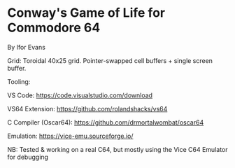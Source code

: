 # Conway's Game of Life for Commodore 64
By Ifor Evans

Grid:           Toroidal 40x25 grid. Pointer-swapped cell buffers + single screen buffer.

Tooling: 

VS Code:              https://code.visualstudio.com/download

VS64 Extension:       https://github.com/rolandshacks/vs64

C Compiler (Oscar64): https://github.com/drmortalwombat/oscar64

Emulation:            https://vice-emu.sourceforge.io/

NB: Tested & working on a real C64, but mostly using the Vice C64 Emulator for debugging  

